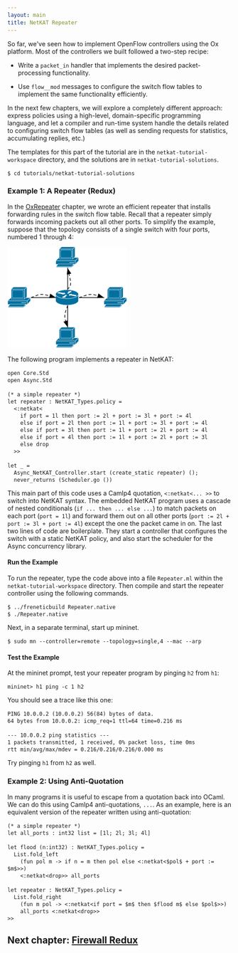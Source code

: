```yaml
---
layout: main
title: NetKAT Repeater
---
```


So far, we've seen how to implement OpenFlow controllers using the Ox
platform. Most of the controllers we built followed a two-step recipe:

* Write a `packet_in` handler that implements the desired
  packet-processing functionality.

* Use `flow__mod` messages to configure the switch flow tables to
  implement the same functionality efficiently.

In the next few chapters, we will explore a completely different
approach: express policies using a high-level, domain-specific
programming language, and let a compiler and run-time system handle
the details related to configuring switch flow tables (as well as
sending requests for statistics, accumulating replies, etc.)

The templates for this part of the tutorial are in the
`netkat-tutorial-workspace` directory, and the solutions are in
`netkat-tutorial-solutions`.

~~~
$ cd tutorials/netkat-tutorial-solutions
~~~

### Example 1: A Repeater (Redux)

In the [OxRepeater](OxRepeater) chapter, we wrote an efficient
repeater that installs forwarding rules in the switch flow table.
Recall that a repeater simply forwards incoming packets out all other
ports. To simplify the example, suppose that the topology consists of
a single switch with four ports, numbered 1 through 4:

![Repeater](../images/repeater.png)

The following program implements a repeater in NetKAT:
~~~
open Core.Std
open Async.Std

(* a simple repeater *)
let repeater : NetKAT_Types.policy = 
  <:netkat< 
    if port = 1l then port := 2l + port := 3l + port := 4l
    else if port = 2l then port := 1l + port := 3l + port := 4l
    else if port = 3l then port := 1l + port := 2l + port := 4l
    else if port = 4l then port := 1l + port := 2l + port := 3l
    else drop
  >>

let _ = 
  Async_NetKAT_Controller.start (create_static repeater) ();
  never_returns (Scheduler.go ())
~~~

This main part of this code uses a Camlp4 quotation,
<code><:netkat<... >></code> to switch into NetKAT syntax. The
embedded NetKAT program uses a cascade of nested conditionals
(<code>if ... then ... else ...</code>) to match packets on each port
(<code>port = 1l</code>) and forward them out on all other ports
(<code>port := 2l + port := 3l + port := 4l</code>) except the one the
packet came in on. The last two lines of code are boilerplate. They
start a controller that configures the switch with a static NetKAT
policy, and also start the scheduler for the Async concurrency
library.

#### Run the Example

To run the repeater, type the code above into a file
<code>Repeater.ml</code> within the
<code>netkat-tutorial-workspace</code> directory. Then compile and
start the repeater controller using the following commands.
~~~
$ ../freneticbuild Repeater.native 
$ ./Repeater.native
~~~
Next, in a separate terminal, start up mininet.
~~~
$ sudo mn --controller=remote --topology=single,4 --mac --arp
~~~

#### Test the Example

At the mininet prompt, test your repeater program by pinging <code>h2</code> from <code>h1</code>:
~~~
mininet> h1 ping -c 1 h2
~~~
You should see a trace like this one:
~~~
PING 10.0.0.2 (10.0.0.2) 56(84) bytes of data.
64 bytes from 10.0.0.2: icmp_req=1 ttl=64 time=0.216 ms

--- 10.0.0.2 ping statistics ---
1 packets transmitted, 1 received, 0% packet loss, time 0ms
rtt min/avg/max/mdev = 0.216/0.216/0.216/0.000 ms
~~~
Try pinging <code>h1</code> from <code>h2</code> as well.

### Example 2: Using Anti-Quotation

In many programs it is useful to escape from a quotation back into
OCaml. We can do this using Camlp4 anti-quotations,
<code>$...$</code>. As an example, here is an equivalent version of
the repeater written using anti-quotation:

~~~
(* a simple repeater *)
let all_ports : int32 list = [1l; 2l; 3l; 4l]

let flood (n:int32) : NetKAT_Types.policy = 
  List.fold_left
    (fun pol m -> if n = m then pol else <:netkat<$pol$ + port := $m$>>)
    <:netkat<drop>> all_ports

let repeater : NetKAT_Types.policy = 
  List.fold_right
    (fun m pol -> <:netkat<if port = $m$ then $flood m$ else $pol$>>)
    all_ports <:netkat<drop>>
>>
~~~

## Next chapter: [Firewall Redux][Ch7]

[Ch7]: 07-NCFirewall
